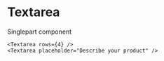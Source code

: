 # Textarea

Singlepart component

```tsx
<Textarea rows={4} />
<Textarea placeholder="Describe your product" />
```
